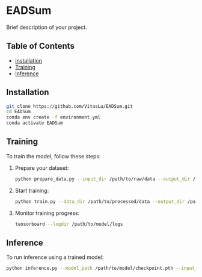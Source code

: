 # EADSum

Brief description of your project.

## Table of Contents
- [Installation](#installation)
- [Training](#training)
- [Inference](#inference)

## Installation

```bash
git clone https://github.com/VitasLu/EADSum.git
cd EADSum
conda env create -f environment.yml
conda activate EADSum
```

## Training

To train the model, follow these steps:

1. Prepare your dataset:
   ```bash
   python prepare_data.py --input_dir /path/to/raw/data --output_dir /path/to/processed/data
   ```

2. Start training:
   ```bash
   python train.py --data_dir /path/to/processed/data --output_dir /path/to/model
   ```

3. Monitor training progress:
   ```bash
   tensorboard --logdir /path/to/model/logs
   ```

## Inference

To run inference using a trained model:

```bash
python inference.py --model_path /path/to/model/checkpoint.pth --input_file /path/to/input/data.txt
```
